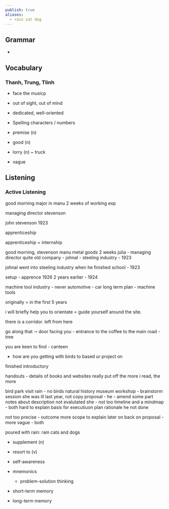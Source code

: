 ```yaml
---
publish: true
aliases:
  - rain cat dog
---
```

## Grammar

- 

## Vocabulary

### Thanh, Trung, Tlinh
- face the musicp
- out of sight, out of mind
- dedicated, well-oriented

- Spelling characters / numbers
- premise (n)
- good (n)
- lorry (n) ~ truck
- vague


## Listening

### Active Listening

good morning
major in manu
2 weeks of working exp

managing director
stevenson

john stevenson
1923

apprenticeship

apprenticeship = internship

good morning, stevenson
manu metal goods
2 weeks 
julia - managing director
quite old company - johnal - steeling industry - 1923

johnal went into steeling industry when he finished school - 1923


setup - apprence 1926
2 years earlier - 1924

machine tool industry - never
automotive - car 
long term plan - machine tools

originally = in the first 5 years

i will briefly help you to orientate = guide yourself around the site.

there is a corridor. left from here

go along that ⇾ door facing you - entrance to the coffee
	to the main road - tree

you are keen to find - canteen

- how are you getting with 
birds to based ur project on

finished introductory

handouts - details of books and websites
	really put off
	the more i read, the more 

bird park visit
	rain - no birds
natural history museum
	workshop - brainstorm session
	she was ill
	last year, not copy
proposal -
	he - amend some part
	notes about description
		not evalutated
	she - not too
	timeline and a mindmap - both
	hard to explain basis for executiuon plan
	rationale
		he not done
		
not too precise - outcome
	more scope to explain later on
back on proposal - more vague - both

poured with rain:
	rain cats and dogs

- supplement (n)
- resort to (v)
- self-awareness
- mnemonics
	- problem-solution thinking

- short-term memory
- long-term memory


